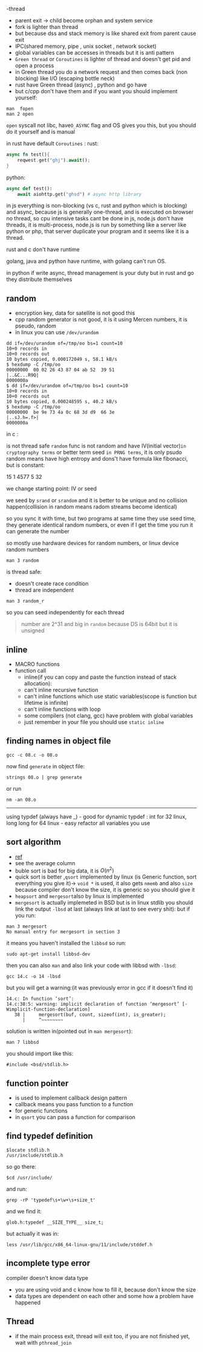 -thread 
 - parent exit -> child become orphan and system service
 - fork is lighter than thread 
 - but because dss and stack memory is like shared exit from parent cause exit
 - IPC(shared memory, pipe , unix socket , network socket)
 - global variables can be accesses in threads but it is anti pattern
 - `Green thread` or `Coroutines` is lighter of thread and doesn't get pid and open a process
 - in Green thread you do a network request and then comes back (non blocking) like I/O (escaping bottle neck)
 - rust have Green thread (async) , python and go have
 - but c/cpp don't have them and if you want you should implement yourself:
 ```
man  fopen
man 2 open
```
`open` syscall not libc, have`O_ASYNC` flag and OS gives you this, but you should do it yourself and is manual

in rust have default `Coroutines` :
rust:
```rust
async fn test(){
    reqwest.get("ghj").await(); 
}
```
python:
```python
async def test():
    await aiohttp.get("ghsd") # async http library
```
in js everything is non-blocking (vs c, rust and python which is blocking) and async, because js is generally one-thread, and is executed on browser no thread, so cpu intensive tasks cant be done in js, node.js don't have threads, it is multi-process, node.js is run by something like a server like python  or php, that server duplicate your program and it seems like it is a thread.

rust and c don't have runtime

golang, java and python have runtime, with golang can't run OS.

in python if write async, thread management is your duty but in rust and go they distribute themselves

## random
- encryption key, data for satellite is not good this
- cpp random generator is not good, it is it using Mercen numbers, it is pseudo, random
- in linux you can use `/dev/urandom`
```
dd if=/dev/urandom of=/tmp/oo bs=1 count=10
10+0 records in
10+0 records out
10 bytes copied, 0.000172049 s, 58.1 kB/s
$ hexdump -C /tmp/oo
00000000  00 02 26 43 87 04 ab 52  39 51                    |..&C...R9Q|
0000000a
$ dd if=/dev/urandom of=/tmp/oo bs=1 count=10
10+0 records in
10+0 records out
10 bytes copied, 0.000248595 s, 40.2 kB/s
$ hexdump -C /tmp/oo
00000000  be 9e 73 4a 0c 68 3d d9  66 3e                    |..sJ.h=.f>|
0000000a
```

in c :

is not thread safe
`random` func is not random and have IV(initial vector)`in cryptography terms` or better term seed `in PRNG terms`, it is only psudo random means have high entropy and dons't have formula like fibonacci, but is constant:

15  1   4577    5   32

we change starting point: IV or seed 

we seed by `srand` or `srandom` and it is better to be unique and no collision happen(collision in random means radom streams become identical)

so you sync it with time, but two programs at same time they use seed time, they generate identical random numbers, or even if I get the time you run it can generate the number

so mostly use hardware devices for random numbers, or linux device random numbers
```
man 3 random
```
is thread safe:
- doesn't create race condition
- thread are independent
```
man 3 random_r
```
so you can seed independently  for each thread

> number are 2^31 and big in `random` because DS is 64bit but it is unsigned 


## inline 
- MACRO functions
- function call
    - inline(if you can copy and paste the function instead of stack allocation):
    - can't inline recursive function
    - can't inline functions which use static variables(scope is function but lifetime is infinite)
    - can't inline functions with loop
    - some compilers (not clang, gcc) have problem with global variables
    - just remember in your file you should use `static inline`

## finding names in object file
```
gcc -c 08.c -o 08.o
```
now find `generate` in object file:
```
strings 08.o | grep generate 
```
or run
```
nm -an 08.o
```
------
using typdef (always have _)
    - good for dynamic typdef : int for 32 linux, long long for 64 linux
    - easy refactor all variables you use

## sort algorithm
- [ref](https://www.bigocheatsheet.com/)
- see the average column
- buble sort is bad for big data, it is $O(n^2)$
- quick sort is better ,`qsort` implemented by linux (is Generic function, sort everything you give it)-> `void *` is used, it also gets `nmemb` and also `size` because compiler don't know the size, it is generic so you should give it 
- `heapsort` and `mergesort`also by linux is 
implemented
- `mergesort` is actually implemeted in BSD but is in linux stdlib you should link the output `-lbsd` at last (always link at last to see every shit):
but if you run:
```
man 3 mergesort
No manual entry for mergesort in section 3
```
it means you haven't installed the `libbsd` so run:
```
sudo apt-get install libbsd-dev
```
then you can also `man` and also link your code with libbsd with  `-lbsd`:
```
gcc 14.c -o 14 -lbsd
```
but you will get a warning:(it was previously error in gcc if it doesn't find it)
```
14.c: In function ‘sort’:
14.c:38:5: warning: implicit declaration of function ‘mergesort’ [-Wimplicit-function-declaration]
   38 |     mergesort(buf, count, sizeof(int), is_greater);
      |     ^~~~~~~~~
```
solution is written in(pointed out in `man mergesort`):
```
man 7 libbsd
```
you should import like this:
```
#include <bsd/stdlib.h>
```
## function pointer
- is used to implement callback design pattern
- callback means you pass function to a function
- for generic functions
- in `qsort` you can pass a function for comparison

## find typedef definition
```
$locate stdlib.h
/usr/include/stdlib.h
```
so go there:
```
$cd /usr/include/
```
and run:
```
grep -rP 'typedef\s+\w+\s+size_t'
```
and we find it:
```
glob.h:typedef __SIZE_TYPE__ size_t;
```
but actually it was in:
```
less /usr/lib/gcc/x86_64-linux-gnu/11/include/stddef.h
```
## incomplete type error
compiler doesn't know data type
- you are using void and c know how to fill it, because don't know the size
- data types are dependent on each other and some how a problem have happened

## Thread
- if the main process exit, thread will exit too, if you are not finished yet, wait with `pthread_join`